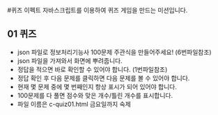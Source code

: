 #퀴즈 이펙트
자바스크립트를 이용하여 퀴즈 게임을 만드는 미션입니다.

## 01 퀴즈
- json 파일로 정보처리기능사 100문제 주관식을 만들어주세요! (6번파일참조)
- json 파일을 가져와서 화면에 뿌려줍니다.
- 정답을 적으면 바로 확인할 수 있어야 합니다. (1번파일참조)
- 정답 확인 후 다음 문제를 클릭하면 다음 문제를 볼 수 있어야 합니다.
- 현재 몇 문제 중에 몇 번째인지 항상 표시가 되어 있어야 합니다.
- 100문제를 다 풀면 점수와 맞은 개수/틀린 개수를 표시합니다.
- 파일 이름은 c-quiz01.html
금요일까지 숙제 